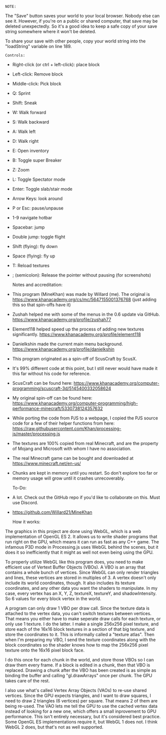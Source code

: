 	NOTE:
The "Save" button saves your world to your local browser. Nobody else can see it. However, if you're on a public or shared computer, that save may be deleted unexpectedly. So it's a good idea to keep a safe copy of your save string somewhere where it won't be deleted.

To share your save with other people, copy your world string into the "loadString" variable on line 189.

	Controls:

 * Right-click (or ctrl + left-click): place block
 * Left-click: Remove block
 * Middle-click: Pick block
 * Q: Sprint
 * Shift: Sneak
 * W: Walk forward
 * S: Walk backward
 * A: Walk left
 * D: Walk right
 * E: Open inventory
 * B: Toggle super Breaker
 * Z: Zoom
 * L: Toggle Spectator mode
 * Enter: Toggle slab/stair mode
 * Arrow Keys: look around
 * P or Esc: pause/unpause
 * 1-9 navigate hotbar
 * Spacebar: jump
 * Double jump: toggle flight
 * Shift (flying): fly down
 * Space (flying): fly up
 * T: Reload textures
 * ; (semicolon): Release the pointer without pausing (for screenshots)

	Notes and accreditation:
 * This program (MineKhan) was made by Willard (me). The original is https://www.khanacademy.org/cs/mc/5647155001376768 (just adding this so that spin-offs have it)
 * Zushah helped me with some of the menus in the 0.6 update via GitHub. https://www.khanacademy.org/profile/zushah77
 * Element118 helped speed up the process of adding new textures significantly. https://www.khanacademy.org/profile/element118
 * Danielkshin made the current main menu background. https://www.khanacademy.org/profile/danielkshin

 * This program originated as a spin-off of ScusCraft by ScusX.
 * It's 99% different code at this point, but I still never would have made it this far without his code for reference.
 * ScusCraft can be found here: https://www.khanacademy.org/computer-programming/scuscraft-3d/5145400332058624
 * My original spin-off can be found here: https://www.khanacademy.org/computer-programming/high-performance-minecraft/5330738124357632
 * While porting the code from PJS to a webpage, I copied the PJS source code for a few of their helper functions from here: https://raw.githubusercontent.com/Khan/processing-js/master/processing.js
 * The textures are 100% copied from real Minecraft, and are the property of Mojang and Microsoft with whom I have no association.
 * The real Minecraft game can be bought and downloaded at https://www.minecraft.net/en-us/


 * Chunks are kept in memory until you restart. So don't explore too far or memory usage will grow until it crashes unrecoverably.


	To-Do:
 * A lot. Check out the GitHub repo if you'd like to collaborate on this. Must use Discord.
 * https://github.com/Willard21/MineKhan


	How it works:

The graphics in this project are done using WebGL, which is a web implementation of OpenGL ES 2.
It allows us to write shader programs that run right on the GPU, which means it can run as fast as any C++ game.
The infamous P3D mode in Processing.js uses WebGL behind the scenes, but it does it so inefficiently that it might as well not even being using the GPU.

To properly utilize WebGL like this program does, you need to make efficient use of Vertext Buffer Objects (VBOs).
A VBO is an array that contains a whole bunch of vertices. Since WebGL can only render triangles and lines, these vertices are stored in multiples of 3.
A vertex doesn't only include its world coordinates, though. It also includes its texture coordinates, and any other data you want the shaders to manipulate.
In my case, every vertex has an X, Y, Z, textureX, textureY, and shadowIntensity. So 6 values for every block vertex in the world.

A program can only draw 1 VBO per draw call. Since the texture data is attached to the vertex data, you can't switch textures between vertices.
That means you either have to make seperate draw calls for each texture, or only use 1 texture. I do the latter.
I make a single 256x256 pixel texture, and store each of the 16x16 block textures in a section of that big texture, and store the coordinates to it. This is informally called a "texture atlas".
Then when I'm preparing my VBO, I send the texture coordinates along with the block coordinates so the shader knows how to map the 256x256 pixel texture onto the 16x16 pixel block face.

I do this once for each chunk in the world, and store those VBOs so I can draw them every frame. If a block is edited in a chunk, then that VBO is replaced.
Drawing a chunk after the VBO has been created is as simple as binding the buffer and calling "gl.drawArrays" once per chunk. The GPU takes care of the rest.

I also use what's called Vertex Array Objects (VAOs) to re-use shared vertices. Since the GPU expects triangles, and I want to draw squares, I need to draw 2 triangles (6 vertices) per square.
That means 2 of them are being re-used. The VAO lets me tell the GPU to use the cached vertex data instead of looking for a new one, which offers a small inprovement to GPU performance.
This isn't entirely necessary, but it's considered best practice. Some OpenGL ES implementations require it, but WebGL 1 does not. I think WebGL 2 does, but that's not as well supported.